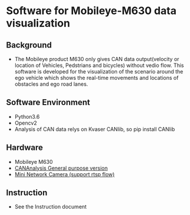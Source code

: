 # Software for Mobileye-M630 data visualization
## Background
* The Mobileye product M630 only gives CAN data output(velocity or location of Vehicles, Pedstrians and bicycles) without vedio flow. This software is developed for the visualization of the scenario around the ego vehicle which shows the real-time movements and locations of obstacles and ego road lanes.
## Software Environment
* Python3.6
* Opencv2
* Analysis of CAN data relys on Kvaser CANlib, so pip install CANlib
## Hardware
* Mobileye M630
* [CANAnalysis General purpose version](https://item.taobao.com/item.htm?spm=2013.1.0.0.3TumXg&id=546938109612)
* [Mini Network Camera (support rtsp flow)](https://item.taobao.com/item.htm?spm=2013.1.20141001.1.7c7a6bc6B4TIPR&id=571908840452&scm=1007.12144.95220.42296_0_0&pvid=ad142953-195d-4816-beef-28da366dc6e2&utparam=%7B"x_hestia_source"%3A"42296"%2C"x_object_type"%3A"item"%2C"x_mt"%3A0%2C"x_src"%3A"42296"%2C"x_pos"%3A1%2C"x_pvid"%3A"ad142953-195d-4816-beef-28da366dc6e2"%2C"x_object_id"%3A571908840452%7D)
## Instruction
* See the Instruction document
